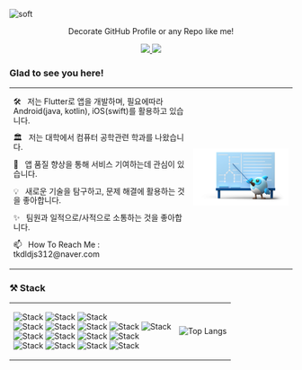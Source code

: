 ![soft](https://capsule-render.vercel.app/api?type=soft&color=00498c&text=Kimtaeoug\'Profile&fontSize=40&fontColor=FFFFFF&animation=fadeIn)
<p align='center'> Decorate GitHub Profile or any Repo like me! </p>
<p align='center'>
  <a href="https://github.com/kyechan99/capsule-render/labels/Idea">
    <img src="https://img.shields.io/badge/IDEA%20ISSUE%20-%23F7DF1E.svg?&style=for-the-badge&&logoColor=white"/>
  </a>
  <a href="#demo">
    <img src="https://img.shields.io/badge/DEMO%20-%234FC08D.svg?&style=for-the-badge&&logoColor=white"/>
  </a>
</p>
           
### Glad to see you here!   
<table>
  <tr>
    <td>
      <p style="line-height:1.2;">
              🛠 &nbsp; 저는 Flutter로 앱을 개발하며, 필요에따라 Android(java, kotlin), iOS(swift)를 활용하고 있습니다.<br>  
      </p>
      <p style="line-height:1.2;">
      🏛 &nbsp; 저는 대학에서 컴퓨터 공학관련 학과를 나왔습니다.<br>    
      </p> 
      <p style="line-height:1.2;">
      🚀 &nbsp; 앱 품질 향상을 통해 서비스 기여하는데 관심이 있습니다.<br>     
      </p>
      <p style="line-height:1.2;">
      💡 &nbsp; 새로운 기술을 탐구하고, 문제 해결에 활용하는 것을 좋아합니다.<br>       
      </p>
      <p style="line-height:1.2;">
      ✨ &nbsp; 팀원과 일적으로/사적으로 소통하는 것을 좋아합니다.<br> 
      </p>
      <p style="line-height:1.2;">
      📫 &nbsp; How To Reach Me : tkdldjs312@naver.com
      </p>
      </p>  
    </td>
    <td>
      <img width="500px" src="./flutter_img.png">
    </td>
  </tr>
</table>


### ⚒️ Stack
<table>
  <tr>
    <td>
<div align="left">
  
![Stack](https://img.shields.io/badge/flutter-02569B?style=for-the-badge&logo=Flutter&logoColor=white)
![Stack](https://img.shields.io/badge/android-3DDC84?style=for-the-badge&logo=Android&logoColor=white)
![Stack](https://img.shields.io/badge/apple-000000?style=for-the-badge&logo=IOS&logoColor=white)  
![Stack](https://img.shields.io/badge/dart-0175C2?style=for-the-badge&logo=Dart&logoColor=white)
![Stack](https://img.shields.io/badge/kotlin-7F52FF?style=for-the-badge&logo=Kotlin&logoColor=white)
![Stack](https://img.shields.io/badge/swift-F05138?style=for-the-badge&logo=Swift&logoColor=white)
![Stack](https://img.shields.io/badge/Java-007396?style=for-the-badge&logo=java&logoColor=white)
![Stack](https://img.shields.io/badge/Python-3776AB?style=for-the-badge&logo=Python&logoColor=white)  
![Stack](https://img.shields.io/badge/firebase-FFCA28?style=for-the-badge&logo=Firebase&logoColor=white)
![Stack](https://img.shields.io/badge/ffmpeg-007808?style=for-the-badge&logo=FFmpeg&logoColor=white)
![Stack](https://img.shields.io/badge/fastlane-00F200?style=for-the-badge&logo=FastLane&logoColor=white)
![Stack](https://img.shields.io/badge/githubactions-2088FF?style=for-the-badge&logo=GithubActions&logoColor=white)  
![Stack](https://img.shields.io/badge/slack-4A154B?style=for-the-badge&logo=Slack&logoColor=white)
![Stack](https://img.shields.io/badge/notion-000000?style=for-the-badge&logo=Notion&logoColor=white)
![Stack](https://img.shields.io/badge/github-181717?style=for-the-badge&logo=Github&logoColor=white)
![Stack](https://img.shields.io/badge/figma-F24E1E?style=for-the-badge&logo=Figma&logoColor=white)    
<div>        
    </td>
  <td>
    
![Top Langs](https://github-readme-stats.vercel.app/api/top-langs/?username=kimtaeoug&layout=compact)    
  </td>
  </tr>
</table>
